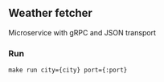 ## Weather fetcher

Microservice with gRPC and JSON transport

### Run

```
make run city={city} port={:port}
```
